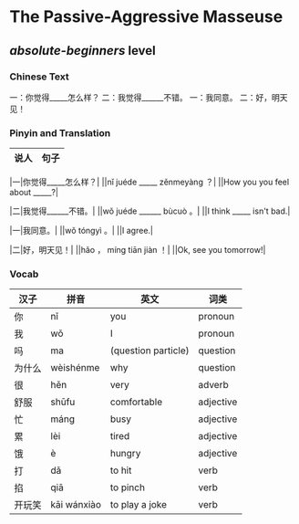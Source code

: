 # The Passive-Aggressive Masseuse
## *absolute-beginners* level

### Chinese Text
一：你觉得_____怎么样？
二：我觉得______不错。
一：我同意。
二：好，明天见！

### Pinyin and Translation
|说人|句子|
|----|----|

|一|你觉得_____怎么样？|
||nǐ juéde _____ zěnmeyàng ？|
||How you you feel about _____?|

|二|我觉得______不错。|
||wǒ juéde ______ bùcuò 。|
||I think _____ isn't bad.|

|一|我同意。|
||wǒ tóngyì 。|
||I agree.|

|二|好，明天见！|
||hǎo ， míng tiān jiàn ！|
||Ok, see you tomorrow!|
### Vocab
|汉子|拼音|英文|词类|
|----|----|----|----|
|你|nǐ|you|pronoun|
|我|wǒ|I|pronoun|
|吗|ma|(question particle)|question|
|为什么|wèishénme|why|question|
|很|hěn|very|adverb|
|舒服|shūfu|comfortable|adjective|
|忙|máng|busy|adjective|
|累|lèi|tired|adjective|
|饿|è|hungry|adjective|
|打|dǎ|to hit|verb|
|掐|qiā|to pinch|verb|
|开玩笑|kāi wánxiào|to play a joke|verb|